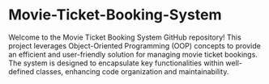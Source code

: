 # Movie-Ticket-Booking-System
Welcome to the Movie Ticket Booking System GitHub repository! This project leverages Object-Oriented Programming (OOP) concepts to provide an efficient and user-friendly solution for managing movie ticket bookings. The system is designed to encapsulate key functionalities within well-defined classes, enhancing code organization and maintainability.
